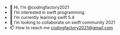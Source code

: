 - 👋 Hi, I’m @codingfactory2021
- 👀 I’m interested in swift programming.
- 🌱 I’m currently learning swift 5.4
- 💞️ I’m looking to collaborate on swift community 2021
- 📫 How to reach me codingfactory2021@gmail.com

<!---
codingfactory2021/codingfactory2021 is a ✨ special ✨ repository because its `README.md` (this file) appears on your GitHub profile.
You can click the Preview link to take a look at your changes.
--->
